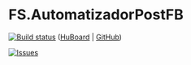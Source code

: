 # FS.AutomatizadorPostFB

[![Build status](https://ci.appveyor.com/api/projects/status/kqdoj10duucx6mts?svg=true)](https://ci.appveyor.com/project/FlavioSpedaletti/fs-automatizadorpostfb)
([HuBoard](https://huboard.com/FlavioSpedaletti/FS.AutomatizadorPostFB) | [GitHub](https://github.com/FlavioSpedaletti/FS.AutomatizadorPostFB/issues))

[![Issues](https://img.shields.io/github/issues/FlavioSpedaletti/FS.AutomatizadorPostFB.svg)](https://huboard.com/FlavioSpedaletti/FS.AutomatizadorPostFB)
